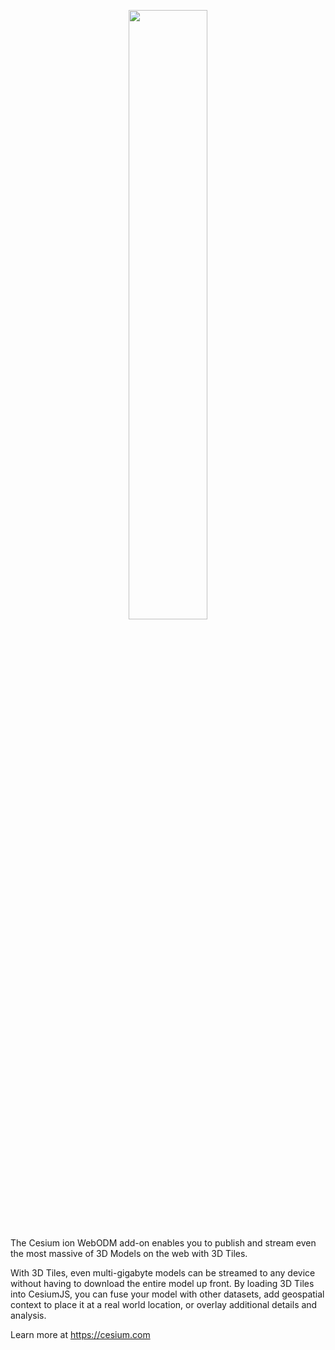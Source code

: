 <p align="center">
  <img src="https://github.com/AnalyticalGraphicsInc/cesium/wiki/logos/Cesium_Logo_Color.jpg" width="50%" />
</p>

The Cesium ion WebODM add-on enables you to publish and stream even the most massive of 3D Models on the web with 3D Tiles.

With 3D Tiles, even multi-gigabyte models can be streamed to any device without having to download the entire model up front. By loading 3D Tiles into CesiumJS, you can fuse your model with other datasets, add geospatial context to place it at a real world location, or overlay additional details and analysis.

Learn more at https://cesium.com
